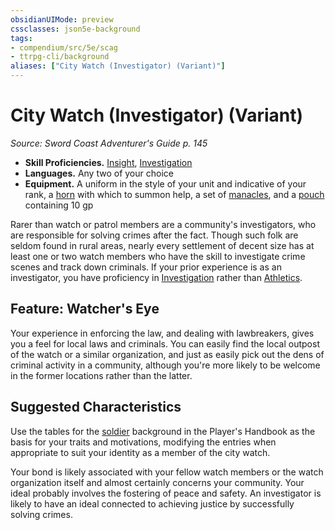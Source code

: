 ```yaml
---
obsidianUIMode: preview
cssclasses: json5e-background
tags:
- compendium/src/5e/scag
- ttrpg-cli/background
aliases: ["City Watch (Investigator) (Variant)"]
---
```

# City Watch (Investigator) (Variant)
*Source: Sword Coast Adventurer's Guide p. 145*  

- **Skill Proficiencies.** [Insight](/3-Mechanics/CLI/rules/skills.md#Insight), [Investigation](/3-Mechanics/CLI/rules/skills.md#Investigation)  
- **Languages.** Any two of your choice  
- **Equipment.** A uniform in the style of your unit and indicative of your rank, a [horn](/3-Mechanics/CLI/items/horn.md) with which to summon help, a set of [manacles](/3-Mechanics/CLI/items/manacles.md), and a [pouch](/3-Mechanics/CLI/items/pouch.md) containing 10 gp  

Rarer than watch or patrol members are a community's investigators, who are responsible for solving crimes after the fact. Though such folk are seldom found in rural areas, nearly every settlement of decent size has at least one or two watch members who have the skill to investigate crime scenes and track down criminals. If your prior experience is as an investigator, you have proficiency in [Investigation](/3-Mechanics/CLI/rules/skills.md#Investigation) rather than [Athletics](/3-Mechanics/CLI/rules/skills.md#Athletics).

## Feature: Watcher's Eye

Your experience in enforcing the law, and dealing with lawbreakers, gives you a feel for local laws and criminals. You can easily find the local outpost of the watch or a similar organization, and just as easily pick out the dens of criminal activity in a community, although you're more likely to be welcome in the former locations rather than the latter.

## Suggested Characteristics

Use the tables for the [soldier](/3-Mechanics/CLI/backgrounds/soldier.md) background in the Player's Handbook as the basis for your traits and motivations, modifying the entries when appropriate to suit your identity as a member of the city watch.

Your bond is likely associated with your fellow watch members or the watch organization itself and almost certainly concerns your community. Your ideal probably involves the fostering of peace and safety. An investigator is likely to have an ideal connected to achieving justice by successfully solving crimes.